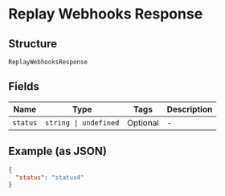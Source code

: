 
# Replay Webhooks Response

## Structure

`ReplayWebhooksResponse`

## Fields

| Name | Type | Tags | Description |
|  --- | --- | --- | --- |
| `status` | `string \| undefined` | Optional | - |

## Example (as JSON)

```json
{
  "status": "status4"
}
```

